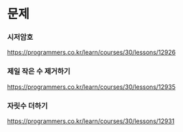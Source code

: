 # 문제

### 시저암호
https://programmers.co.kr/learn/courses/30/lessons/12926

### 제일 작은 수 제거하기 
https://programmers.co.kr/learn/courses/30/lessons/12935

### 자릿수 더하기 
https://programmers.co.kr/learn/courses/30/lessons/12931
